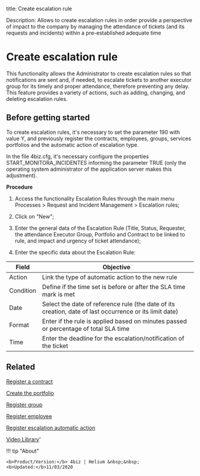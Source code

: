 title: Create escalation rule

Description: Allows to create escalation rules in order provide a perspective of impact to the company by managing the attendance of tickets (and its requests and incidents) within a pre-established adequate time

# Create escalation rule

This functionality allows the Administrator to create escalation rules so that notifications are sent and, if needed, to escalate tickets to another executor group for its timely and proper attendance, therefore preventing any delay. This feature provides a variety of actions, such as adding, changing, and deleting escalation rules.

## Before getting started

To create escalation rules, it's necessary to set the parameter 190 with value Y, and previously register the contracts, employees, groups, services portfolios and the automatic action of escalation type.

In the file 4biz.cfg, it's necessary configure the properties START_MONITORA_INCIDENTES informing the parameter TRUE (only the operating system administrator of the application server makes this adjustment).


**Procedure**

1. Access the functionality Escalation Rules through the main menu Processes > Request and Incident Management > Escalation rules;

2.	Click on "New";

3.	Enter the general data of the Escalation Rule (Title, Status, Requester, the attendance Executor Group, Portfolio and Contract to be linked to rule, and impact and urgency of ticket attendance);

4.	Enter the specific data about the Escalation Rule:

|Field|Objective|
|-|-|
|Action|Link the type of automatic action to the new rule|
|Condition|Define if the time set is before or after the SLA time mark is met|
|Date|Select the date of reference rule (the date of its creation, date of last occurrence or its limit date)|
|Format|Enter if the rule is applied based on minutes passed or percentage of total SLA time|
|Time|Enter the deadline for the escalation/notification of the ticket|


Related
-----------

[Register a contract](/en-us/4biz-helium/additional-features/contract-management/use/register-contract.html)

[Create the portfolio](/en-us/4biz-helium/processes/portfolio-and-catalog/use/create-the-portfolio.html)

[Register group](/en-us/4biz-helium/initial-settings/access-settings/user/register-groups.html)

[Register employee](/en-us/4biz-helium/initial-settings/access-settings/user/register-employee.html)

[Register escalation automatic action](/en-us/4biz-helium/additional-features/automation-of-operation/configuration/register-escation-automatic-action.html)

<i class='fa fa-youtube-play  fa-2x' style='color:#97ce17;vertical-align: middle;'> </i> [Video Library](https://www.youtube.com/playlist?list=PLB5qK2uzf2RNrJnhiXj3dbmgsm9-quhfz)'

!!! tip "About"

    <b>Product/Version:</b> 4biz | Helium &nbsp;&nbsp;
    <b>Updated:</b>11/03/2020

